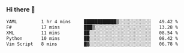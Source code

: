 ### Hi there 👋

<!--
**gustavkrist/gustavkrist** is a ✨ _special_ ✨ repository because its `README.md` (this file) appears on your GitHub profile.

Here are some ideas to get you started:

- 🔭 I’m currently working on ...
- 🌱 I’m currently learning ...
- 👯 I’m looking to collaborate on ...
- 🤔 I’m looking for help with ...
- 💬 Ask me about ...
- 📫 How to reach me: ...
- 😄 Pronouns: ...
- ⚡ Fun fact: ...
-->

<!--START_SECTION:waka-->

```txt
YAML         1 hr 4 mins     ████████████▒░░░░░░░░░░░░   49.42 %
F#           17 mins         ███▒░░░░░░░░░░░░░░░░░░░░░   13.28 %
XML          11 mins         ██░░░░░░░░░░░░░░░░░░░░░░░   08.54 %
Python       10 mins         ██░░░░░░░░░░░░░░░░░░░░░░░   08.42 %
Vim Script   8 mins          █▓░░░░░░░░░░░░░░░░░░░░░░░   06.78 %
```

<!--END_SECTION:waka-->
